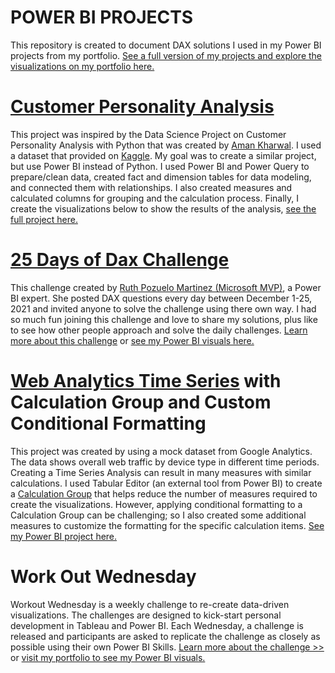 # POWER BI PROJECTS
    
This repository is created to document DAX solutions I used in my Power BI projects from my portfolio.  [See a full version of my projects and explore the visualizations on my portfolio here.](https://sirishultz.com/)


# [Customer Personality Analysis](https://github.com/SiriShultz/sitelinks/tree/main/Customer-Personality-Analysis)

This project was inspired by the Data Science Project on Customer Personality Analysis with Python that was created by [Aman Kharwal](https://thecleverprogrammer.com/2021/02/08/customer-personality-analysis-with-python/). I used a dataset that provided on [Kaggle](https://www.kaggle.com/imakash3011/customer-personality-analysis). My goal was to create a similar project, but use Power BI instead of Python. I used Power BI and Power Query to prepare/clean data, created fact and dimension tables for data modeling, and connected them with relationships. I also created measures and calculated columns for grouping and the calculation process. Finally, I create the visualizations below to show the results of the analysis, [see the full project here.](https://sirishultz.com/portfolio/customer-personality-analysis)

     


# [25 Days of Dax Challenge](https://github.com/SiriShultz/sitelinks/tree/main/25-Days-DAX-Challenge)

This challenge created by [Ruth Pozuelo Martinez (Microsoft MVP)](https://mvp.microsoft.com/en-us/PublicProfile/5002323), a Power BI expert.  She posted DAX questions every day between December 1-25, 2021 and invited anyone to solve the challenge using there own way. I had so much fun joining this challenge and love to share my solutions, plus like to see how other people approach and solve the daily challenges. [Learn more about this challenge](https://curbal.com/25-days-of-dax-fridays-challenge) or [see my Power BI visuals here.](https://sirishultz.com/portfolio/25-days-dax-challenge)
 


# [Web Analytics Time Series](https://github.com/SiriShultz/sitelinks/tree/main/Web-Analytics) with Calculation Group and Custom Conditional Formatting

This project was created by using a mock dataset from Google Analytics. The data shows overall web traffic by device type in different time periods. Creating a Time Series Analysis can result in many measures with similar calculations. I used Tabular Editor (an external tool from Power BI) to create a [Calculation Group](https://docs.microsoft.com/en-us/analysis-services/tabular-models/calculation-groups?view=asallproducts-allversions) that helps reduce the number of measures required to create the visualizations. However, applying conditional formatting to a Calculation Group can be challenging; so I also created some additional measures to customize the formatting for the specific calculation items. [See my Power BI project here.](https://sirishultz.com/portfolio/web-analytics-time-series)
   

# Work Out Wednesday

Workout Wednesday is a weekly challenge to re-create data-driven visualizations. The challenges are designed to kick-start personal development in Tableau and Power BI. Each Wednesday, a challenge is released and participants are asked to replicate the challenge as closely as possible using their own Power BI Skills.  [Learn more about the challenge >>](https://www.workout-wednesday.com/) or [visit my portfolio to see my Power BI visuals.](https://sirishultz.com/portfolio/wow-challenges)
